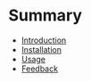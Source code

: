 # Summary

- [Introduction](./intro.md)
- [Installation](./install.md)
- [Usage](./usage.md)
- [Feedback](./feedback.md)
